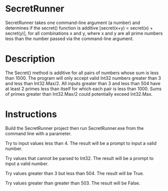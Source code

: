 # SecretRunner
SecretRunner takes one command-line argument (a number) and determines if the secret() function is additive [secret(x+y) = secret(x) + secret(y)], for all combinations x and y, where x and y are all prime numbers less than the number passed via the command-line argument.

# Description
The Secret() method is additive for all pairs of numbers whose sum is less than 1000. The program will only accept valid Int32 numbers greater than 3 and less than Int32.Max/2. All inputs greater than 3 and less than 504 have at least 2 primes less than itself for which each pair is less than 1000. Sums of primes greater than Int32.Max/2 could potentially exceed Int32.Max.

# Instructions
Build the SecretRunner project then run SecretRunner.exe from the command line with a parameter. 

Try to input values less than 4. The result will be a prompt to input a valid number.

Try values that cannot be parsed to Int32. The result will be a prompt to input a valid number.

Try values greater than 3 but less than 504. The result will be True.

Try values greater than greater than 503. The result will be False.

